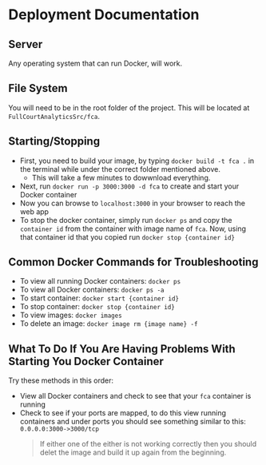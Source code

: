 # Deployment Documentation

## Server 
Any operating system that can run Docker, will work.

## File System
You will need to be in the root folder of the project. This will be located at <code>FullCourtAnalyticsSrc/fca</code>.

## Starting/Stopping
- First, you need to build your image, by typing `docker build -t fca .` in the terminal while under the correct folder mentioned above. 
  - This will take a few minutes to dowwnload everything.
- Next, run `docker run -p 3000:3000 -d fca` to create and start your Docker container 
- Now you can browse to `localhost:3000` in your browser to reach the web app
- To stop the docker container, simply run `docker ps` and copy the `container id` from the container with image name of `fca`. 
Now, using that container id that you copied run `docker stop {container id}` 

## Common Docker Commands for Troubleshooting
- To view all running Docker containers: `docker ps`
- To view all Docker containers: `docker ps -a`
- To start container: `docker start {container id}`
- To stop container: `docker stop {container id}`
- To view images: `docker images`
- To delete an image: `docker image rm {image name} -f`


## What To Do If You Are Having Problems With Starting You Docker Container
Try these methods in this order:
- View all Docker containers and check to see that your `fca` container is running
- Check to see if your ports are mapped, to do this view running containers and under ports you should see something similar to this: `0.0.0.0:3000->3000/tcp`
  > If either one of the either is not working correctly then you should delet the image and build it up again from the beginning.
